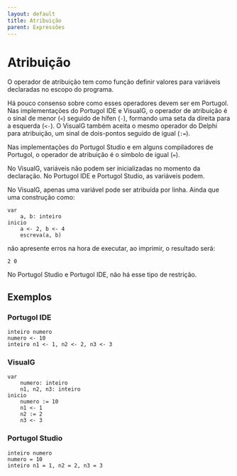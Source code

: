 ```yaml
---
layout: default
title: Atribuição
parent: Expressões
---
```


# Atribuição

O operador de atribuição tem como função definir valores para variáveis declaradas no escopo do programa. 

Há pouco consenso sobre como esses operadores devem ser em Portugol. Nas implementações do Portugol IDE e VisualG, o operador de atribuição é o sinal de menor (`<`) seguido de hífen (`-`), formando uma seta da direita para a esquerda (`<-`). O VisualG também aceita o mesmo operador do Delphi para atribuição, um sinal de dois-pontos seguido de igual (`:=`).

Nas implementações do Portugol Studio e em alguns compiladores de Portugol, o operador de atribuição é o símbolo de igual (`=`).

No VisualG, variáveis não podem ser inicializadas no momento da declaração. No Portugol IDE e Portugol Studio, as variáveis podem.

No VisualG, apenas uma variável pode ser atribuída por linha. Ainda que uma construção como:

    var
        a, b: inteiro
    inicio
        a <- 2, b <- 4
        escreva(a, b)

não apresente erros na hora de executar, ao imprimir, o resultado será:

    2 0

No Portugol Studio e Portugol IDE, não há esse tipo de restrição.

## Exemplos

### Portugol IDE

    inteiro numero
    numero <- 10
    inteiro n1 <- 1, n2 <- 2, n3 <- 3

### VisualG

    var
        numero: inteiro
        n1, n2, n3: inteiro
    inicio
        numero := 10
        n1 <- 1
        n2 := 2
        n3 <- 3

### Portugol Studio

    inteiro numero
    numero = 10
    inteiro n1 = 1, n2 = 2, n3 = 3